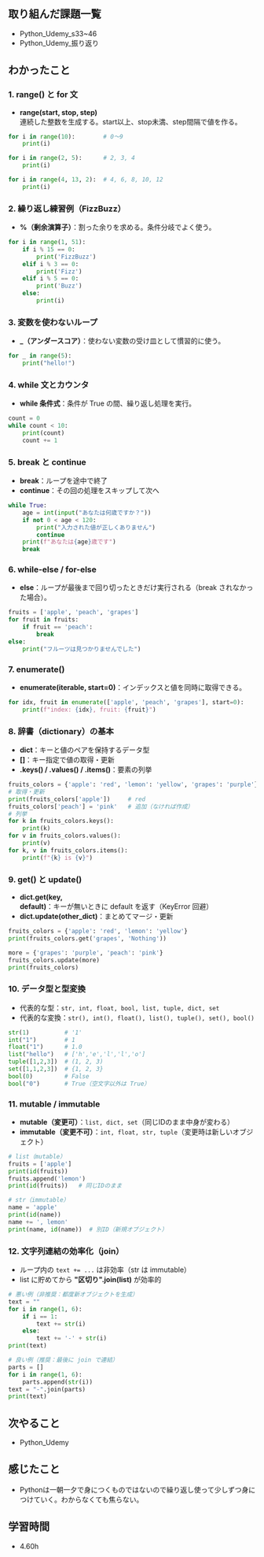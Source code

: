 ## 取り組んだ課題一覧  
- Python_Udemy_s33~46
- Python_Udemy_振り返り

## わかったこと
### 1. range() と for 文
- **range(start, stop, step)**  
  連続した整数を生成する。start以上、stop未満、step間隔で値を作る。
```python
for i in range(10):        # 0〜9
    print(i)

for i in range(2, 5):      # 2, 3, 4
    print(i)

for i in range(4, 13, 2):  # 4, 6, 8, 10, 12
    print(i)
```

### 2. 繰り返し練習例（FizzBuzz）
- **%（剰余演算子）**：割った余りを求める。条件分岐でよく使う。
```python
for i in range(1, 51):
    if i % 15 == 0:
        print('FizzBuzz')
    elif i % 3 == 0:
        print('Fizz')
    elif i % 5 == 0:
        print('Buzz')
    else:
        print(i)
```

### 3. 変数を使わないループ
- **_（アンダースコア）**：使わない変数の受け皿として慣習的に使う。
```python
for _ in range(5):
    print("hello!")
```

### 4. while 文とカウンタ
- **while 条件式**：条件が True の間、繰り返し処理を実行。
```python
count = 0
while count < 10:
    print(count)
    count += 1
```

### 5. break と continue
- **break**：ループを途中で終了  
- **continue**：その回の処理をスキップして次へ
```python
while True:
    age = int(input("あなたは何歳ですか？"))
    if not 0 < age < 120:
        print("入力された値が正しくありません")
        continue
    print(f"あなたは{age}歳です")
    break
```

### 6. while-else / for-else
- **else**：ループが最後まで回り切ったときだけ実行される（break されなかった場合）。
```python
fruits = ['apple', 'peach', 'grapes']
for fruit in fruits:
    if fruit == 'peach':
        break
else:
    print("フルーツは見つかりませんでした")
```

### 7. enumerate()
- **enumerate(iterable, start=0)**：インデックスと値を同時に取得できる。
```python
for idx, fruit in enumerate(['apple', 'peach', 'grapes'], start=0):
    print(f"index: {idx}, fruit: {fruit}")
```

### 8. 辞書（dictionary）の基本
- **dict**：キーと値のペアを保持するデータ型  
- **[]**：キー指定で値の取得・更新  
- **.keys() / .values() / .items()**：要素の列挙
```python
fruits_colors = {'apple': 'red', 'lemon': 'yellow', 'grapes': 'purple'}
# 取得・更新
print(fruits_colors['apple'])     # red
fruits_colors['peach'] = 'pink'   # 追加（なければ作成）
# 列挙
for k in fruits_colors.keys():
    print(k)
for v in fruits_colors.values():
    print(v)
for k, v in fruits_colors.items():
    print(f"{k} is {v}")
```

### 9. get() と update()
- **dict.get(key, default)**：キーが無いときに default を返す（KeyError 回避）  
- **dict.update(other_dict)**：まとめてマージ・更新
```python
fruits_colors = {'apple': 'red', 'lemon': 'yellow'}
print(fruits_colors.get('grapes', 'Nothing'))

more = {'grapes': 'purple', 'peach': 'pink'}
fruits_colors.update(more)
print(fruits_colors)
```

### 10. データ型と型変換
- 代表的な型：`str, int, float, bool, list, tuple, dict, set`  
- 代表的な変換：`str(), int(), float(), list(), tuple(), set(), bool()`
```python
str(1)          # '1'
int("1")        # 1
float("1")      # 1.0
list("hello")   # ['h','e','l','l','o']
tuple([1,2,3])  # (1, 2, 3)
set([1,1,2,3])  # {1, 2, 3}
bool(0)         # False
bool("0")       # True（空文字以外は True）
```

### 11. mutable / immutable
- **mutable（変更可）**：`list, dict, set`（同じIDのまま中身が変わる）  
- **immutable（変更不可）**：`int, float, str, tuple`（変更時は新しいオブジェクト）
```python
# list（mutable）
fruits = ['apple']
print(id(fruits))
fruits.append('lemon')
print(id(fruits))   # 同じIDのまま

# str（immutable）
name = 'apple'
print(id(name))
name += ', lemon'
print(name, id(name))  # 別ID（新規オブジェクト）
```

### 12. 文字列連結の効率化（join）
- ループ内の `text += ...` は非効率（str は immutable）  
- list に貯めてから **"区切り".join(list)** が効率的
```python
# 悪い例（非推奨：都度新オブジェクトを生成）
text = ""
for i in range(1, 6):
    if i == 1:
        text += str(i)
    else:
        text += '-' + str(i)
print(text)

# 良い例（推奨：最後に join で連結）
parts = []
for i in range(1, 6):
    parts.append(str(i))
text = "-".join(parts)
print(text)
```

## 次やること
- Python_Udemy
  
## 感じたこと
- Pythonは一朝一夕で身につくものではないので繰り返し使って少しずつ身につけていく。わからなくても焦らない。

## 学習時間
- 4.60h
